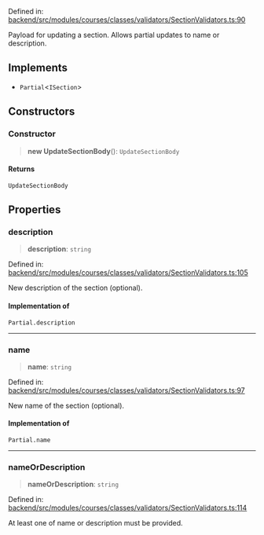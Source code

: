Defined in: [backend/src/modules/courses/classes/validators/SectionValidators.ts:90](https://github.com/continuousactivelearning/vibe/blob/9a2d9d7201b944582c5d0ed5f0f7a4de13abde0f/backend/src/modules/courses/classes/validators/SectionValidators.ts#L90)

Payload for updating a section.
Allows partial updates to name or description.

## Implements

- `Partial`\<`ISection`\>

## Constructors

### Constructor

> **new UpdateSectionBody**(): `UpdateSectionBody`

#### Returns

`UpdateSectionBody`

## Properties

### description

> **description**: `string`

Defined in: [backend/src/modules/courses/classes/validators/SectionValidators.ts:105](https://github.com/continuousactivelearning/vibe/blob/9a2d9d7201b944582c5d0ed5f0f7a4de13abde0f/backend/src/modules/courses/classes/validators/SectionValidators.ts#L105)

New description of the section (optional).

#### Implementation of

`Partial.description`

***

### name

> **name**: `string`

Defined in: [backend/src/modules/courses/classes/validators/SectionValidators.ts:97](https://github.com/continuousactivelearning/vibe/blob/9a2d9d7201b944582c5d0ed5f0f7a4de13abde0f/backend/src/modules/courses/classes/validators/SectionValidators.ts#L97)

New name of the section (optional).

#### Implementation of

`Partial.name`

***

### nameOrDescription

> **nameOrDescription**: `string`

Defined in: [backend/src/modules/courses/classes/validators/SectionValidators.ts:114](https://github.com/continuousactivelearning/vibe/blob/9a2d9d7201b944582c5d0ed5f0f7a4de13abde0f/backend/src/modules/courses/classes/validators/SectionValidators.ts#L114)

At least one of name or description must be provided.
